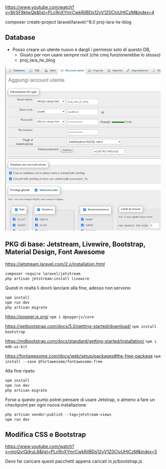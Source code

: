 https://www.youtube.com/watch?v=8IrSF8klwQk&list=PLcRnXYmrCwkRiIBDs12yV1Z0CIvUHlCzM&index=4

composer create-project laravel/laravel:^8.0 proj-lara-lw-blog

## Database
- Posso creare un utente nuovo e dargli i permessi solo di questo DB, 
  - Giusto per non usare sempre root (che cmq funzionerebbe lo stesso)
  - proj_lara_lw_blog

![img.png](img.png)

## PKG di base: Jetstream, Livewire, Bootstrap, Material Design, Font Awesome
https://jetstream.laravel.com/2.x/installation.html
```
composer require laravel/jetstream
php artisan jetstream:install livewire
```
Questi in realtà li dovrò lanciare alla fine, adesso non servono
```
npm install
npm run dev
php artisan migrate
```

https://popper.js.org/
`npm i @popperjs/core`

https://getbootstrap.com/docs/5.0/getting-started/download/
`npm install bootstrap`

https://mdbootstrap.com/docs/standard/getting-started/installation/
`npm i mdb-ui-kit`

https://fontawesome.com/docs/web/setup/packages#the-free-package
`npm install --save @fortawesome/fontawesome-free`

Alla fine ripeto
```
npm install
npm run dev
php artisan migrate
```

Forse a questo punto potrei pensare di usare Jetstrap, o almeno a fare un checkpoint per ogni nuova installazione
```
php artisan vendor:publish --tag=jetstream-views
npm run dev
```

## Modifica CSS e Bootstrap
https://www.youtube.com/watch?v=moQvrQdruL8&list=PLcRnXYmrCwkRiIBDs12yV1Z0CIvUHlCzM&index=5

Devo far caricare questi pacchetti appena caricati in js/bootstrap.js
